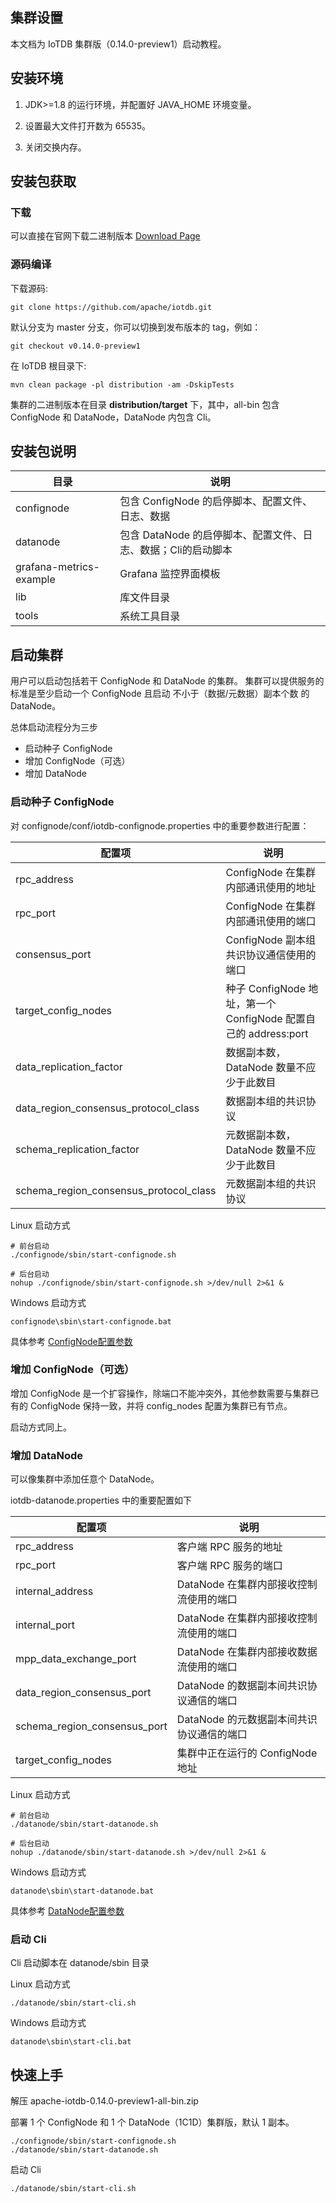 <!--

    Licensed to the Apache Software Foundation (ASF) under one
    or more contributor license agreements.  See the NOTICE file
    distributed with this work for additional information
    regarding copyright ownership.  The ASF licenses this file
    to you under the Apache License, Version 2.0 (the
    "License"); you may not use this file except in compliance
    with the License.  You may obtain a copy of the License at
    
        http://www.apache.org/licenses/LICENSE-2.0
    
    Unless required by applicable law or agreed to in writing,
    software distributed under the License is distributed on an
    "AS IS" BASIS, WITHOUT WARRANTIES OR CONDITIONS OF ANY
    KIND, either express or implied.  See the License for the
    specific language governing permissions and limitations
    under the License.

-->

## 集群设置

本文档为 IoTDB 集群版（0.14.0-preview1）启动教程。

## 安装环境

1. JDK>=1.8 的运行环境，并配置好 JAVA_HOME 环境变量。

2. 设置最大文件打开数为 65535。

3. 关闭交换内存。

## 安装包获取

### 下载

可以直接在官网下载二进制版本 [Download Page](https://iotdb.apache.org/Download/)

### 源码编译

下载源码:

```
git clone https://github.com/apache/iotdb.git
```

默认分支为 master 分支，你可以切换到发布版本的 tag，例如：

```
git checkout v0.14.0-preview1
```

在 IoTDB 根目录下:

```
mvn clean package -pl distribution -am -DskipTests
```

集群的二进制版本在目录 **distribution/target** 下，其中，all-bin 包含 ConfigNode 和 DataNode，DataNode 内包含 Cli。

## 安装包说明

| **目录** | **说明**                                      |
| -------- | -------------------------------------------- |
| confignode |  包含 ConfigNode 的启停脚本、配置文件、日志、数据 |
| datanode   | 包含 DataNode 的启停脚本、配置文件、日志、数据；Cli的启动脚本 |
| grafana-metrics-example  | Grafana 监控界面模板           |
| lib      | 库文件目录                                     |
| tools    | 系统工具目录                                   |

## 启动集群

用户可以启动包括若干 ConfigNode 和 DataNode 的集群。
集群可以提供服务的标准是至少启动一个 ConfigNode 且启动 不小于（数据/元数据）副本个数 的 DataNode。

总体启动流程分为三步

* 启动种子 ConfigNode
* 增加 ConfigNode（可选）
* 增加 DataNode

### 启动种子 ConfigNode

对 confignode/conf/iotdb-confignode.properties 中的重要参数进行配置：

| **配置项** | **说明**                                      |
| -------- | -------------------------------------------- |
| rpc\_address    | ConfigNode 在集群内部通讯使用的地址          |
| rpc\_port    | ConfigNode 在集群内部通讯使用的端口           |
| consensus\_port    | ConfigNode 副本组共识协议通信使用的端口         |
| target\_config\_nodes    | 种子 ConfigNode 地址，第一个 ConfigNode 配置自己的 address:port        |
| data\_replication\_factor  | 数据副本数，DataNode 数量不应少于此数目        |
| data\_region\_consensus\_protocol\_class |  数据副本组的共识协议 |
| schema\_replication\_factor  | 元数据副本数，DataNode 数量不应少于此数目       |
| schema\_region\_consensus\_protocol\_class   | 元数据副本组的共识协议 |

Linux 启动方式
```
# 前台启动
./confignode/sbin/start-confignode.sh

# 后台启动
nohup ./confignode/sbin/start-confignode.sh >/dev/null 2>&1 &
```

Windows 启动方式
```
confignode\sbin\start-confignode.bat
```

具体参考 [ConfigNode配置参数](https://iotdb.apache.org/zh/UserGuide/Master/Reference/ConfigNode-Config-Manual.html)

### 增加 ConfigNode（可选）

增加 ConfigNode 是一个扩容操作，除端口不能冲突外，其他参数需要与集群已有的 ConfigNode 保持一致，并将 config\_nodes 配置为集群已有节点。

启动方式同上。

### 增加 DataNode

可以像集群中添加任意个 DataNode。

iotdb-datanode.properties 中的重要配置如下

| **配置项** | **说明**                                      |
| -------- | -------------------------------------------- |
| rpc\_address    | 客户端 RPC 服务的地址         |
| rpc\_port    | 客户端 RPC 服务的端口         |
| internal\_address    | DataNode 在集群内部接收控制流使用的端口         |
| internal\_port    | DataNode 在集群内部接收控制流使用的端口           |
| mpp\_data\_exchange\_port    | DataNode 在集群内部接收数据流使用的端口           |
| data\_region\_consensus\_port    | DataNode 的数据副本间共识协议通信的端口           |
| schema\_region\_consensus\_port    | DataNode 的元数据副本间共识协议通信的端口           |
| target\_config\_nodes    | 集群中正在运行的 ConfigNode 地址       |


Linux 启动方式
```
# 前台启动
./datanode/sbin/start-datanode.sh

# 后台启动
nohup ./datanode/sbin/start-datanode.sh >/dev/null 2>&1 &
```

Windows 启动方式
```
datanode\sbin\start-datanode.bat
```

具体参考 [DataNode配置参数](https://iotdb.apache.org/zh/UserGuide/Master/Reference/DataNode-Config-Manual.html)

### 启动 Cli

Cli 启动脚本在 datanode/sbin 目录

Linux 启动方式
```
./datanode/sbin/start-cli.sh
```

Windows 启动方式
```
datanode\sbin\start-cli.bat
```

## 快速上手

解压 apache-iotdb-0.14.0-preview1-all-bin.zip

部署 1 个 ConfigNode 和 1 个 DataNode（1C1D）集群版，默认 1 副本。
```
./confignode/sbin/start-confignode.sh
./datanode/sbin/start-datanode.sh
```

启动 Cli
```
./datanode/sbin/start-cli.sh
```